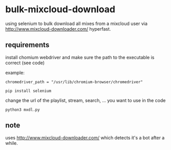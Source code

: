 # bulk-mixcloud-download
using selenium to bulk download all mixes from a mixcloud user via http://www.mixcloud-downloader.com/ hyperfast.

## requirements

install chomium webdriver and make sure the path to the executable is correct (see code)

example:

```chromedriver_path = "/usr/lib/chromium-browser/chromedriver"```

```pip install selenium```

change the url of the playlist, stream, search, ... you want to use in the code

```python3 mxdl.py```

## note
uses http://www.mixcloud-downloader.com/ which detects it's a bot after a while. 
